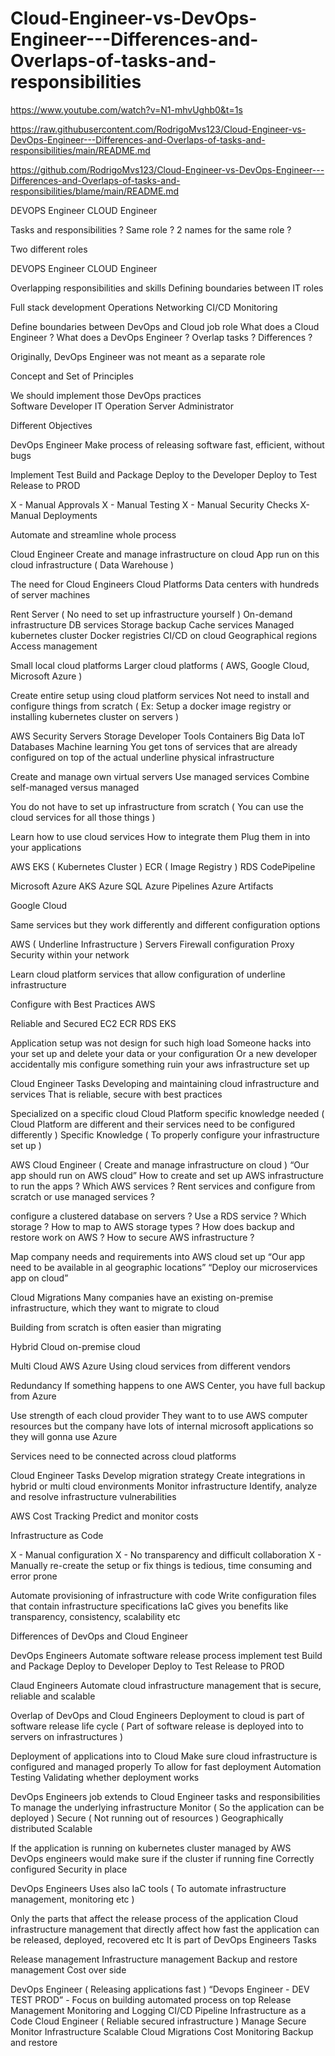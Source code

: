 # Cloud-Engineer-vs-DevOps-Engineer---Differences-and-Overlaps-of-tasks-and-responsibilities

https://www.youtube.com/watch?v=N1-mhvUghb0&t=1s

https://raw.githubusercontent.com/RodrigoMvs123/Cloud-Engineer-vs-DevOps-Engineer---Differences-and-Overlaps-of-tasks-and-responsibilities/main/README.md

https://github.com/RodrigoMvs123/Cloud-Engineer-vs-DevOps-Engineer---Differences-and-Overlaps-of-tasks-and-responsibilities/blame/main/README.md

DEVOPS Engineer            CLOUD Engineer

Tasks and responsibilities ? 
Same role ? 
2 names for the same role ?


Two different roles 

DEVOPS Engineer             CLOUD Engineer

Overlapping responsibilities and skills 
Defining boundaries between IT roles

Full stack development 
Operations 
Networking 
CI/CD
Monitoring 

Define boundaries between DevOps and Cloud job role
What does a Cloud Engineer ?
What does a DevOps Engineer ?
Overlap tasks ?
Differences ?

Originally, DevOps Engineer was not meant as a separate role

Concept and Set of Principles 

We should implement those DevOps practices  
Software Developer
IT Operation 
Server Administrator 

Different Objectives 

DevOps Engineer 
Make process of releasing software fast, efficient, without bugs

Implement
Test
Build and Package
Deploy to the Developer
Deploy to Test
Release to PROD

X - Manual Approvals 
X - Manual Testing 
X - Manual Security Checks
X- Manual Deployments 

Automate and streamline whole process 

Cloud Engineer 
Create and manage infrastructure on cloud 
App run on this cloud infrastructure ( Data Warehouse )

The need for Cloud Engineers
Cloud Platforms 
Data centers with hundreds of server machines 

Rent Server ( No need to set up infrastructure yourself )
On-demand infrastructure 
DB services 
Storage backup
Cache services 
Managed kubernetes cluster
Docker registries 
CI/CD on cloud 
Geographical regions 
Access management 

Small local cloud platforms 
Larger cloud platforms ( AWS, Google Cloud, Microsoft Azure )   

Create entire setup using cloud platform services
Not need to install and configure things from scratch ( Ex: Setup a docker image registry or installing kubernetes cluster on servers ) 

AWS
Security 
Servers
Storage 
Developer Tools
Containers 
Big Data
IoT
Databases
Machine learning 
You get tons of services that are already configured on top of the actual underline physical infrastructure 

Create and manage own virtual servers
Use managed services
Combine self-managed versus managed

You do not have to set up infrastructure from scratch ( You can use the cloud services for all those things ) 

Learn how to use cloud services 
How to integrate them 
Plug them in into your applications 

AWS
EKS ( Kubernetes Cluster ) 
ECR ( Image Registry )
RDS
CodePipeline 

Microsoft Azure 
AKS
Azure SQL
Azure Pipelines
Azure Artifacts 

Google Cloud

Same services but they work differently and different configuration options 

AWS ( Underline Infrastructure ) 
Servers 
Firewall configuration 
Proxy
Security within your network 

Learn cloud platform services that allow configuration of underline infrastructure 

Configure with Best Practices 
AWS

Reliable and Secured 
EC2
ECR
RDS
EKS

Application setup was not design for such high load
Someone hacks into your set up and delete your data or your configuration 
Or a new developer accidentally mis configure something ruin your aws infrastructure set up

Cloud Engineer Tasks 
Developing and maintaining cloud infrastructure and services 
That is reliable, secure with best practices 

Specialized on a specific cloud 
Cloud Platform specific knowledge needed 
( Cloud Platform are different and their services need to be configured differently )
Specific Knowledge ( To properly configure your infrastructure set up )

AWS Cloud Engineer ( Create and manage infrastructure on cloud )
“Our app should run on AWS cloud”
How to create and set up AWS infrastructure to run the apps ?
Which AWS services ?
Rent services and configure from scratch or use managed services ?

configure a clustered database on servers ?
Use a RDS service ?
Which storage ?
How to map to AWS storage types ? 
How does backup and restore work on AWS ? 
How to secure AWS infrastructure ?

Map company needs and requirements into AWS cloud set up 
“Our app need to be available in al geographic locations”
“Deploy our microservices app on cloud”

Cloud Migrations 
Many companies have an existing on-premise infrastructure, which they want to migrate to cloud 

Building from scratch is often easier than migrating 

Hybrid Cloud 
on-premise 
cloud

Multi Cloud 
AWS
Azure
Using cloud services from different vendors

Redundancy 
If something happens to one AWS Center, you have full backup from Azure

Use strength of each cloud provider 
They want to to use AWS computer resources but the company have lots of internal microsoft applications so they will gonna use Azure

Services need to be connected across cloud platforms 

Cloud Engineer Tasks 
Develop migration strategy 
Create integrations in hybrid or multi cloud environments 
Monitor infrastructure 
Identify, analyze and resolve infrastructure vulnerabilities  

AWS Cost Tracking
Predict and monitor costs  

Infrastructure as Code

X - Manual configuration 
X - No transparency and difficult collaboration 
X - Manually re-create the setup or fix things is tedious, time consuming and error prone

Automate provisioning of infrastructure with code 
Write configuration files that contain infrastructure specifications 
IaC gives you benefits like transparency, consistency, scalability etc

Differences of DevOps and Cloud Engineer 

DevOps Engineers 
Automate software release process 
implement 
test
Build and Package 
Deploy to Developer 
Deploy to Test 
Release to PROD 

Claud Engineers
Automate cloud infrastructure management that is secure, reliable and scalable 

Overlap of DevOps and Cloud Engineers 
Deployment to cloud is part of software release life cycle 
( Part of software release is deployed into to servers on infrastructures )

Deployment of applications into to Cloud 
Make sure cloud infrastructure is configured and managed properly 
To allow for fast deployment 
Automation Testing 
Validating whether deployment works

DevOps Engineers job extends to Cloud Engineer tasks and responsibilities 
To manage the underlying infrastructure 
Monitor ( So the application can be deployed ) 
Secure ( Not running out of resources ) 
Geographically distributed 
Scalable 

If the application is running on kubernetes cluster managed by AWS DevOps engineers would make sure if the cluster if running fine 
Correctly configured 
Security in place 

DevOps Engineers 
Uses also IaC tools ( To automate infrastructure management, monitoring etc ) 

Only the parts that affect the release process of the application 
Cloud infrastructure management that directly affect how fast the application can be released, deployed, recovered etc
It is part of DevOps Engineers Tasks 

Release management 
Infrastructure management 
Backup and restore management 
Cost over side 

DevOps Engineer ( Releasing applications fast ) 
“Devops Engineer - DEV TEST PROD” - Focus on building automated process on top
Release Management
Monitoring and Logging 
CI/CD Pipeline 
Infrastructure as a Code 
Cloud Engineer ( Reliable secured infrastructure )
Manage 
Secure
Monitor
Infrastructure 
Scalable 
Cloud Migrations 
Cost Monitoring 
Backup and restore 



